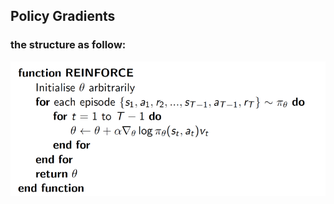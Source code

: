 ## Policy Gradients
### the structure as follow:
![](https://github.com/LeslieZhoa/My_RL_Learning/blob/master/Policy_Gradient/img/policy_gradient.png)
